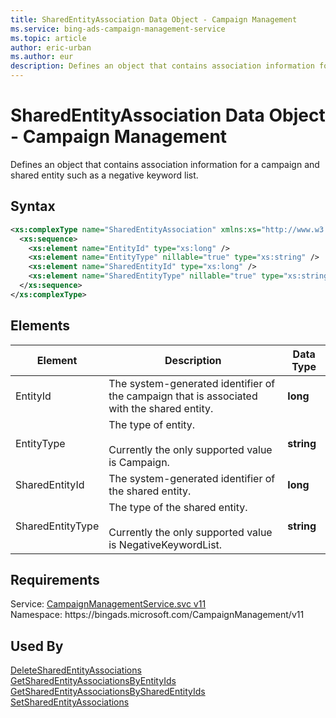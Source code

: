 ```yaml
---
title: SharedEntityAssociation Data Object - Campaign Management
ms.service: bing-ads-campaign-management-service
ms.topic: article
author: eric-urban
ms.author: eur
description: Defines an object that contains association information for a campaign and shared entity such as a negative keyword list.
---
```

# SharedEntityAssociation Data Object - Campaign Management
Defines an object that contains association information for a campaign and shared entity such as a negative keyword list.

## Syntax
```xml
<xs:complexType name="SharedEntityAssociation" xmlns:xs="http://www.w3.org/2001/XMLSchema">
  <xs:sequence>
    <xs:element name="EntityId" type="xs:long" />
    <xs:element name="EntityType" nillable="true" type="xs:string" />
    <xs:element name="SharedEntityId" type="xs:long" />
    <xs:element name="SharedEntityType" nillable="true" type="xs:string" />
  </xs:sequence>
</xs:complexType>
```

## <a name="elements"></a>Elements


|Element|Description|Data Type|
|-----------|---------------|-------------|
|<a name="entityid"></a>EntityId|The system-generated identifier of the campaign that is associated with the shared entity.|**long**|
|<a name="entitytype"></a>EntityType|The type of entity.<br /><br />Currently the only supported value is Campaign.|**string**|
|<a name="sharedentityid"></a>SharedEntityId|The system-generated identifier of the shared entity.|**long**|
|<a name="sharedentitytype"></a>SharedEntityType|The type of the shared entity.<br /><br />Currently the only supported value is NegativeKeywordList.|**string**|

## Requirements
Service: [CampaignManagementService.svc v11](https://campaign.api.bingads.microsoft.com/Api/Advertiser/CampaignManagement/v11/CampaignManagementService.svc)  
Namespace: https\://bingads.microsoft.com/CampaignManagement/v11  

## Used By
[DeleteSharedEntityAssociations](deletesharedentityassociations.md)  
[GetSharedEntityAssociationsByEntityIds](getsharedentityassociationsbyentityids.md)  
[GetSharedEntityAssociationsBySharedEntityIds](getsharedentityassociationsbysharedentityids.md)  
[SetSharedEntityAssociations](setsharedentityassociations.md)  
